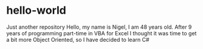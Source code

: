 # hello-world
Just another repository
Hello, my name is Nigel, I am 48 years old.  After 9 years of programming part-time in VBA for Excel I thought it was time to get a bit more Object Oriented, so I have decided to learn C#

